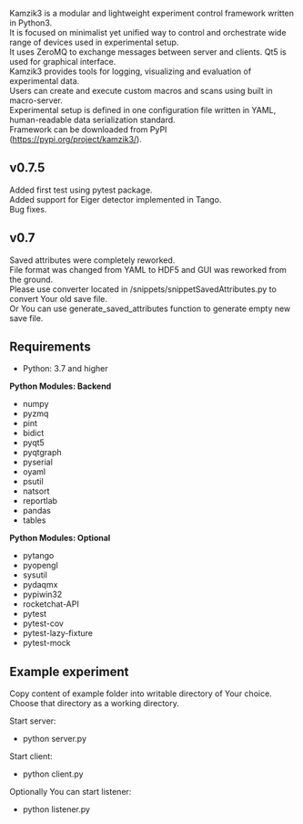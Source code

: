 Kamzik3 is a modular and lightweight experiment control framework written in Python3.  
It is focused on minimalist yet unified way to control and orchestrate wide range of devices used in experimental setup.  
It uses ZeroMQ to exchange messages between server and clients. Qt5 is used for graphical interface.  
Kamzik3 provides tools for logging, visualizing and evaluation of experimental data.  
Users can create and execute custom macros and scans using built in macro-server.  
Experimental setup is defined in one configuration file written in YAML, human-readable data serialization standard.  
Framework can be downloaded from PyPI (https://pypi.org/project/kamzik3/).  

v0.7.5
------------
Added first test using pytest package.  
Added support for Eiger detector implemented in Tango.  
Bug fixes.


v0.7
------------
Saved attributes were completely reworked.  
File format was changed from YAML to HDF5 and GUI was reworked from the ground.  
Please use converter located in /snippets/snippetSavedAttributes.py to convert Your old save file.  
Or You can use generate_saved_attributes function to generate empty new save file.  

Requirements
------------

  * Python: 3.7 and higher

  **Python Modules: Backend**

  * numpy
  * pyzmq
  * pint
  * bidict
  * pyqt5
  * pyqtgraph
  * pyserial
  * oyaml
  * psutil
  * natsort
  * reportlab
  * pandas
  * tables

  **Python Modules: Optional**

  * pytango
  * pyopengl
  * sysutil
  * pydaqmx
  * pypiwin32
  * rocketchat-API
  * pytest
  * pytest-cov
  * pytest-lazy-fixture
  * pytest-mock
    
Example experiment
------------

Copy content of example folder into writable directory of Your choice.  
Choose that directory as a working directory.  

Start server:
  * python server.py

Start client:
  * python client.py

Optionally You can start listener:
  * python listener.py